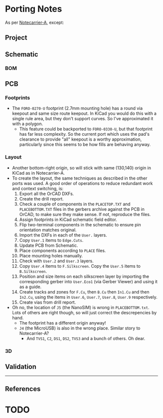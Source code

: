 # Porting Notes

As per [Notecarrier-A](../../../Notecarrier-B/KiCad_format/documentation/PortingNotes.md), except:

## Project

## Schematic

### BOM


## PCB

### Footprints

- The `FORO-0270-U` footprint (2.7mm mounting hole) has a round via keepout and same size route keepout. In KiCad you would do this with a single rule area, but they don't support curves. So I've approximated it with a polygon.
	- This feature could be backported to `FORO-0330-U`, but that footprint has far less complexity. So the current port which uses the pad's clearance to provide "all" keepout is a worthy approximation, particularly since this seems to be how fills are behaving anyway.

### Layout

- Another bottom-right origin, so will stick with same (130,140) origin in KiCad as in Notecarrier-A.
- To create the layout, the same techniques as described in the other ports was used. A good order of operations to reduce redundant work and context switching, is:
	1. Export all the OrCAD DXFs.
	1. Create the drill report.
	1. Check a couple of components in the `PLACETOP.TXT` and `PLACEBOTTOM.TXT` files in the gerbers archive against the PCB in OrCAD, to make sure they make sense. If not, reproduce the files.
	1. Assign footprints in KiCad schematic field editor.
	1. Flip two-terminal components in the schematic to ensure pin orientation matches original.
	1. Import the DXFs in each of the `User.` layers.
	1. Copy `User.1` items to `Edge.Cuts`.
	1. Update PCB from Schematic.
	1. Place components according to `PLACE` files.
	1. Place mounting holes manually.
	1. Check with `User.2` and `User.3` layers.
	1. Copy `User.4` items to `F.Silkscreen`. Copy the `User.5` items to `B.Silkscreen`.
	1. Position and size items on each silkscreen layer by importing the corresponding gerber into `User.Eco1` (via Gerber Viewer) and using it as a guide.
	1. Create tracks and zones for `F.Cu`, then `B.Cu` then `In1.Cu` and then `In2.Cu`, using the items in `User.6`, `User.7`, `User.8`, `User.9` respectively.
	1. Create vias from drill report.
- Oh no, the location of `J5` (the NanoSIM) is wrong in `PLACEBOTTOM.txt`. Lots of others are right though, so will just correct the descrepencies by hand.
	- The footprint has a different origin anyway!
	- `J4` (the MicroUSB) is also in the wrong place. Similar story to Notecarrier-A?
		- And `TVS1`, `C2`, `DS1`, `DS2`, `TVS3` and a bunch of others. Oh dear.


### 3D

## Validation

---

## References

# TODO
